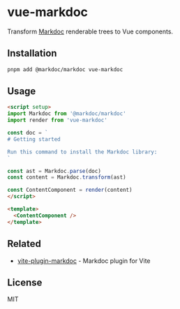 # vue-markdoc

Transform [Markdoc](https://markdoc.io/) renderable trees to Vue components.

## Installation

```bash
pnpm add @markdoc/markdoc vue-markdoc
```

## Usage

```html
<script setup>
import Markdoc from '@markdoc/markdoc'
import render from 'vue-markdoc'

const doc = `
# Getting started

Run this command to install the Markdoc library:
`

const ast = Markdoc.parse(doc)
const content = Markdoc.transform(ast)

const ContentComponent = render(content)
</script>

<template>
  <ContentComponent />
</template>
```

## Related

- [vite-plugin-markdoc](https://github.com/wobsoriano/vite-plugin-markdoc) - Markdoc plugin for Vite

## License

MIT
